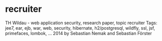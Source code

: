 recruiter
=========

TH Wildau - web application security, research paper, topic recruiter
Tags: jee7, ear, ejb, war, web, security, hibernate, h2/postgresql, wildfly, ssl, jsf, primefaces, lombok, ...
2014 by Sebastian Nemak and Sebastian Förster
